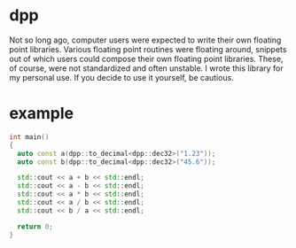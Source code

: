 # dpp
Not so long ago, computer users were expected to write their own floating point libraries. Various floating point routines were floating around, snippets out of which users could compose their own floating point libraries. These, of course, were not standardized and often unstable. I wrote this library for my personal use. If you decide to use it yourself, be cautious.

# example
```c++
int main()
{
  auto const a(dpp::to_decimal<dpp::dec32>("1.23"));
  auto const b(dpp::to_decimal<dpp::dec32>("45.6"));

  std::cout << a + b << std::endl;
  std::cout << a - b << std::endl;
  std::cout << a * b << std::endl;
  std::cout << a / b << std::endl;
  std::cout << b / a << std::endl;

  return 0;
}
```
